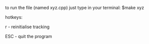 to run the file (named xyz.cpp) just type in your terminal:
$make xyz

hotkeys:

r - reinitialise tracking

ESC - quit the program
